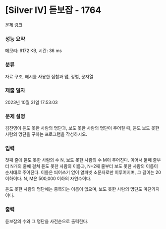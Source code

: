 # [Silver IV] 듣보잡 - 1764 

[문제 링크](https://www.acmicpc.net/problem/1764) 

### 성능 요약

메모리: 6172 KB, 시간: 36 ms

### 분류

자료 구조, 해시를 사용한 집합과 맵, 정렬, 문자열

### 제출 일자

2023년 10월 31일 17:53:03

### 문제 설명

<p>김진영이 듣도 못한 사람의 명단과, 보도 못한 사람의 명단이 주어질 때, 듣도 보도 못한 사람의 명단을 구하는 프로그램을 작성하시오.</p>

### 입력 

 <p>첫째 줄에 듣도 못한 사람의 수 N, 보도 못한 사람의 수 M이 주어진다. 이어서 둘째 줄부터 N개의 줄에 걸쳐 듣도 못한 사람의 이름과, N+2째 줄부터 보도 못한 사람의 이름이 순서대로 주어진다. 이름은 띄어쓰기 없이 알파벳 소문자로만 이루어지며, 그 길이는 20 이하이다. N, M은 500,000 이하의 자연수이다.</p>

<p>듣도 못한 사람의 명단에는 중복되는 이름이 없으며, 보도 못한 사람의 명단도 마찬가지이다.</p>

### 출력 

 <p>듣보잡의 수와 그 명단을 사전순으로 출력한다.</p>


